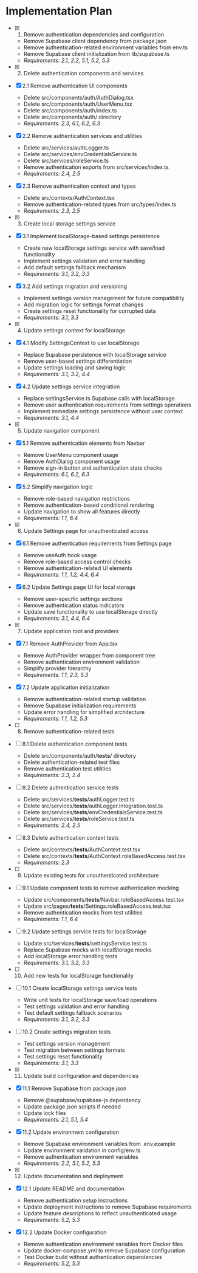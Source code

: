 # Implementation Plan

- [x] 1. Remove authentication dependencies and configuration

  - Remove Supabase client dependency from package.json
  - Remove authentication-related environment variables from env.ts
  - Remove Supabase client initialization from lib/supabase.ts
  - _Requirements: 2.1, 2.2, 5.1, 5.2, 5.3_

- [x] 2. Delete authentication components and services
- [x] 2.1 Remove authentication UI components

  - Delete src/components/auth/AuthDialog.tsx
  - Delete src/components/auth/UserMenu.tsx
  - Delete src/components/auth/index.ts
  - Delete src/components/auth/ directory
  - _Requirements: 2.3, 6.1, 6.2, 6.3_

- [x] 2.2 Remove authentication services and utilities

  - Delete src/services/authLogger.ts
  - Delete src/services/envCredentialsService.ts
  - Delete src/services/roleService.ts
  - Remove authentication exports from src/services/index.ts
  - _Requirements: 2.4, 2.5_

- [x] 2.3 Remove authentication context and types

  - Delete src/contexts/AuthContext.tsx
  - Remove authentication-related types from src/types/index.ts
  - _Requirements: 2.3, 2.5_

- [x] 3. Create local storage settings service
- [x] 3.1 Implement localStorage-based settings persistence

  - Create new localStorage settings service with save/load functionality
  - Implement settings validation and error handling
  - Add default settings fallback mechanism
  - _Requirements: 3.1, 3.2, 3.3_

- [x] 3.2 Add settings migration and versioning

  - Implement settings version management for future compatibility
  - Add migration logic for settings format changes
  - Create settings reset functionality for corrupted data
  - _Requirements: 3.1, 3.3_

- [x] 4. Update settings context for localStorage
- [x] 4.1 Modify SettingsContext to use localStorage

  - Replace Supabase persistence with localStorage service
  - Remove user-based settings differentiation
  - Update settings loading and saving logic
  - _Requirements: 3.1, 3.2, 4.4_

- [x] 4.2 Update settings service integration

  - Replace settingsService.ts Supabase calls with localStorage
  - Remove user authentication requirements from settings operations
  - Implement immediate settings persistence without user context
  - _Requirements: 3.1, 4.4_

- [x] 5. Update navigation component
- [x] 5.1 Remove authentication elements from Navbar

  - Remove UserMenu component usage
  - Remove AuthDialog component usage
  - Remove sign-in button and authentication state checks
  - _Requirements: 6.1, 6.2, 6.3_

- [x] 5.2 Simplify navigation logic

  - Remove role-based navigation restrictions
  - Remove authentication-based conditional rendering
  - Update navigation to show all features directly
  - _Requirements: 1.1, 6.4_

- [x] 6. Update Settings page for unauthenticated access
- [x] 6.1 Remove authentication requirements from Settings page

  - Remove useAuth hook usage
  - Remove role-based access control checks
  - Remove authentication-related UI elements
  - _Requirements: 1.1, 1.2, 4.4, 6.4_

- [x] 6.2 Update Settings page UI for local storage

  - Remove user-specific settings sections
  - Remove authentication status indicators
  - Update save functionality to use localStorage directly
  - _Requirements: 3.1, 4.4, 6.4_

- [x] 7. Update application root and providers
- [x] 7.1 Remove AuthProvider from App.tsx

  - Remove AuthProvider wrapper from component tree
  - Remove authentication environment validation
  - Simplify provider hierarchy
  - _Requirements: 1.1, 2.3, 5.3_

- [x] 7.2 Update application initialization

  - Remove authentication-related startup validation
  - Remove Supabase initialization requirements
  - Update error handling for simplified architecture
  - _Requirements: 1.1, 1.2, 5.3_

- [ ] 8. Remove authentication-related tests
- [ ] 8.1 Delete authentication component tests

  - Delete src/components/auth/**tests**/ directory
  - Delete authentication-related test files
  - Remove authentication test utilities
  - _Requirements: 2.3, 2.4_

- [ ] 8.2 Delete authentication service tests

  - Delete src/services/**tests**/authLogger.test.ts
  - Delete src/services/**tests**/authLogger.integration.test.ts
  - Delete src/services/**tests**/envCredentialsService.test.ts
  - Delete src/services/**tests**/roleService.test.ts
  - _Requirements: 2.4, 2.5_

- [ ] 8.3 Delete authentication context tests

  - Delete src/contexts/**tests**/AuthContext.test.tsx
  - Delete src/contexts/**tests**/AuthContext.roleBasedAccess.test.tsx
  - _Requirements: 2.3_

- [ ] 9. Update existing tests for unauthenticated architecture
- [ ] 9.1 Update component tests to remove authentication mocking

  - Update src/components/**tests**/Navbar.roleBasedAccess.test.tsx
  - Update src/pages/**tests**/Settings.roleBasedAccess.test.tsx
  - Remove authentication mocks from test utilities
  - _Requirements: 1.1, 6.4_

- [ ] 9.2 Update settings service tests for localStorage

  - Update src/services/**tests**/settingsService.test.ts
  - Replace Supabase mocks with localStorage mocks
  - Add localStorage error handling tests
  - _Requirements: 3.1, 3.2, 3.3_

- [ ] 10. Add new tests for localStorage functionality
- [ ] 10.1 Create localStorage settings service tests

  - Write unit tests for localStorage save/load operations
  - Test settings validation and error handling
  - Test default settings fallback scenarios
  - _Requirements: 3.1, 3.2, 3.3_

- [ ] 10.2 Create settings migration tests

  - Test settings version management
  - Test migration between settings formats
  - Test settings reset functionality
  - _Requirements: 3.1, 3.3_

- [x] 11. Update build configuration and dependencies
- [x] 11.1 Remove Supabase from package.json

  - Remove @supabase/supabase-js dependency
  - Update package.json scripts if needed
  - Update lock files
  - _Requirements: 2.1, 5.1, 5.4_

- [x] 11.2 Update environment configuration

  - Remove Supabase environment variables from .env.example
  - Update environment validation in config/env.ts
  - Remove authentication environment variables
  - _Requirements: 2.2, 5.1, 5.2, 5.3_

- [x] 12. Update documentation and deployment
- [x] 12.1 Update README and documentation

  - Remove authentication setup instructions
  - Update deployment instructions to remove Supabase requirements
  - Update feature descriptions to reflect unauthenticated usage
  - _Requirements: 5.2, 5.3_

- [x] 12.2 Update Docker configuration
  - Remove authentication environment variables from Docker files
  - Update docker-compose.yml to remove Supabase configuration
  - Test Docker build without authentication dependencies
  - _Requirements: 5.2, 5.3_
